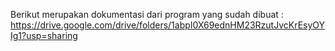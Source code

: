Berikut merupakan dokumentasi dari program yang sudah dibuat :
https://drive.google.com/drive/folders/1abpI0X69ednHM23RzutJvcKrEsyOYIg1?usp=sharing
